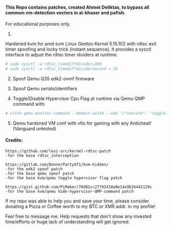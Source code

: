 #### This Repo contains patches, created Ahmet Deliktas, to bypass all common vm-detection vectors in al-khaser and pafish.

For educational purposes only.

1. 
Hardened kvm for amd svm Linux Gentoo Kernel 5.15.102 with rdtsc exit timer spoofing and locky trick (instant sequence).
It provides a sysctl interface to adjust the rdtsc timer dividers at runtime.
```bash
# sudo sysctl -w rdtsc_timediffdivider=300
# sudo sysctl -w rdtsc_timediffdividersecond = 10
```

2. Spoof Qemu Q35 edk2-ovmf firmware

3. Spoof Qemu serials/identifiers

4. Toggle/Disable Hypervisor Cpu Flag at runtime via Qemu QMP command with:
```bash
# virsh qemu-monitor-command --domain win10 --cmd '{"execute": "toggle-hypervisor"}' 
```
5. Qemu hardened VM conf with vfio for gaming with any Anticheat! (Vanguard untested)

#### Credits:
~~~~~~~~~~~~~~~~~~~~~~~~~~~~~~~~~~~~~~~~~~~~~~~~~~~~~~~~~~~~~~~~~~~~~~~~
https://github.com/lexi-src/kernel-rdtsc-patch
-for the base rdtsc_interception

https://gitlab.com/DonnerPartyOf1/kvm-hidden/
-for the edk2 spoof patch
-for the base qemu spoof patch
-for the base kvm/qemu toggle hypervisor flag patch

https://gist.github.com/PiMaker/70d01cc27792418e8e14e9b2b442129c
-for the base kvm/qemu hide-hypervisor-QMP-command patch
~~~~~~~~~~~~~~~~~~~~~~~~~~~~~~~~~~~~~~~~~~~~~~~~~~~~~~~~~~~~~~~~~~~~~~~~

If my repo was able to help you and save your time, please consider donating a Pizza or Coffee worth to my BTC or XMR addr. in my profile!

Feel free to message me. Help requests that don't show any invested time/efforts or huge lack of understanding will get ignored.
